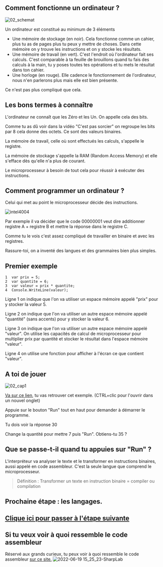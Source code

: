 ## Comment fonctionne un ordinateur ?

![02_schemat](https://user-images.githubusercontent.com/107787061/174472468-b0d22d9b-0b2f-40b0-a185-e10c5c43c65e.png)

Un ordinateur est constitué au minimum de 3 éléments
- Une mémoire de stockage (en noir). Cela fonctionne comme un cahier, plus tu as de pages plus tu peux y mettre de choses. Dans cette mémoire on y trouve les instructions et on y stocke les résultats.
- Une mémoire de travail (en vert). C'est l'endroit où l'ordinateur fait ses calculs. C'est comparable à ta feuille de brouillons quand tu fais des calculs à la main, tu y poses toutes tes opérations et tu mets le résultat dans ton cahier.
- Une horloge (en rouge). Elle cadence le fonctionnement de l'ordinateur, nous n'en parlerons plus mais elle est bien présente.


Ce n'est pas plus compliqué que cela.

## Les bons termes à connaître

L'ordinateur ne connaît que les Zéro et les Un. On appelle cela des bits.

Comme tu as dû voir dans la vidéo "C'est pas sorcier" on regroupe les bits par 8 cela donne des octets. Ce sont des valeurs binaires.

La mémoire de travail, celle où sont effectués les calculs, s'appelle le registre.

La mémoire de stockage s'appelle la RAM (Random Access Memory) et elle s'efface dès qu'elle n'a plus de courant.

Le microprocesseur à besoin de tout cela pour réussir à exécuter des instructions.


## Comment programmer un ordinateur ?

Celui qui met au point le microprocesseur décide des instructions.

![intel4004](https://user-images.githubusercontent.com/107787061/174473419-284fa517-e6ce-495b-880d-64bbc5419694.jpeg)


Par exemple il va décider que le code 00000001 veut dire additionner registre A + registre B et mettre la réponse dans le registre C.

Comme tu le vois c'est assez compliqué de travailler en binaire et avec les registres.

Rassure-toi, on a inventé des langues et des grammaires bien plus simples.

## Premier exemple

```
1  var prix = 5;
2  var quantite = 6;
3  var valeur = prix * quantite;
4  Console.WriteLine(valeur);
```

Ligne 1 on indique que l'on va utiliser un espace mémoire appelé "prix" pour y stocker la valeur 5.

Ligne 2 on indique que l'on va utiliser un autre espace mémoire appelé "quantité" (sans accents) pour y stocker la valeur 6.

Ligne 3 on indique que l'on va utiliser un autre espace mémoire appelé "valeur". On utilise les capacités de calcul de microprocesseur pour multiplier prix par quantité et stocker le résultat dans l'espace mémoire "valeur".

Ligne 4 on utilise une fonction pour afficher à l'écran ce que contient "valeur".

## A toi de jouer

![02_cap1](https://user-images.githubusercontent.com/107787061/174474388-bb6a4e4f-6881-44c4-88cd-ffa92c469453.png)

[Va sur ce lien](https://dotnetfiddle.net/YRT6wD), tu vas retrouver cet exemple. (CTRL+clic pour l'ouvrir dans un nouvel onglet)

Appuie sur le bouton "Run" tout en haut pour demander à démarrer le programme.

Tu dois voir la réponse 30

Change la quantité pour mettre 7 puis "Run". Obtiens-tu 35 ?

## Que se passe-t-il quand tu appuies sur "Run" ?

L'interpréteur va analyser le texte et le transformer en instructions binaires, aussi appelé en code assembleur. C'est la seule langue que comprend le microprocesseur.

> Définition : Transformer un texte en instruction binaire = compiler ou compilation

## Prochaine étape : les langages.

## [Clique ici pour passer à l'étape suivante](03_Langages.md)

## Si tu veux voir à quoi ressemble le code assembleur

Réservé aux grands curieux, tu peux voir à quoi ressemble le code assembleur [sur ce site.](https://sharplab.io/)
![2022-06-19 15_25_23-SharpLab](https://user-images.githubusercontent.com/107787061/174483335-daed28f1-65d0-4f11-8504-3a190ca3b685.png)

